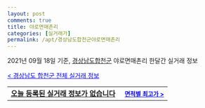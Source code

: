```yaml
---
layout: post
comments: true
title: 야로면매촌리
categories: [실거래가]
permalink: /apt/경상남도합천군야로면매촌리
---
```


2021년 09월 18일 기준, <a href="/apt/경상남도합천군">경상남도합천군</a> 야로면매촌리 한달간 실거래 정보

<a style="color: blue;" href="/apt/경상남도합천군">< 경상남도 합천군 전체 실거래 정보</a>
<!---- start ---->
<table>
  <tr>
    <td colspan="4" style="font-weight: bold;"><a href="/apt/경상남도합천군야로면매촌리{name_without_space}">오늘 등록된 실거래 정보가 없습니다</a> &nbsp;&nbsp;&nbsp; <a style="color: blue; font-size: smaller;" href="/apt/경상남도합천군야로면매촌리{name_without_space}">면적별 최고가 ></a></td>
  </tr>
    
</table>
<!---- end ---->
    
